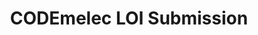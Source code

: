---
title: CODEmelec LOI Submission
redirect_to: https://forms.gle/FpaoTeqyfotnzvZS6
redirect_from: 
  - /ElecLOISubmission2324
  - /elecloisubmission2324
---